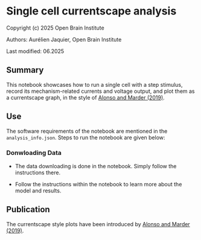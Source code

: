 # Single cell currentscape analysis

Copyright (c) 2025 Open Brain Institute

Authors: Aurélien Jaquier, Open Brain Institute

Last modified: 06.2025

## Summary

This notebook showcases how to run a single cell with a step stimulus, record its mechanism-related currents and voltage output, and plot them as a currentscape graph, in the style of [Alonso and Marder (2019)](https://doi.org/10.7554/eLife.42722).

## Use

The software requirements of the notebook are mentioned in the `analysis_info.json`. Steps to run the notebook are given below:

### Donwloading Data
- The data downloading is done in the notebook. Simply follow the instructions there.

- Follow the instructions within the notebook to learn more about the model and results.

## Publication

The currentscape style plots have been introduced by [Alonso and Marder (2019)](https://doi.org/10.7554/eLife.42722).
